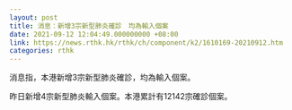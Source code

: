 ```yaml
---
layout: post
title: 消息：新增3宗新型肺炎確診　均為輸入個案
date: 2021-09-12 12:04:49.000000000 +08:00
link: https://news.rthk.hk/rthk/ch/component/k2/1610169-20210912.htm
categories: rthk
---
```


消息指，本港新增3宗新型肺炎確診，均為輸入個案。

昨日新增4宗新型肺炎輸入個案。本港累計有12142宗確診個案。
